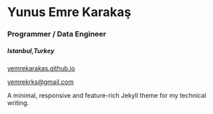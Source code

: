 # Yunus Emre Karakaş
### Programmer / Data Engineer
##### Istanbul,Turkey

[yemrekarakas.github.io](https://yemrekarakas.github.io/)

yemrekrks@gmail.com


A minimal, responsive and feature-rich Jekyll theme for my technical writing.